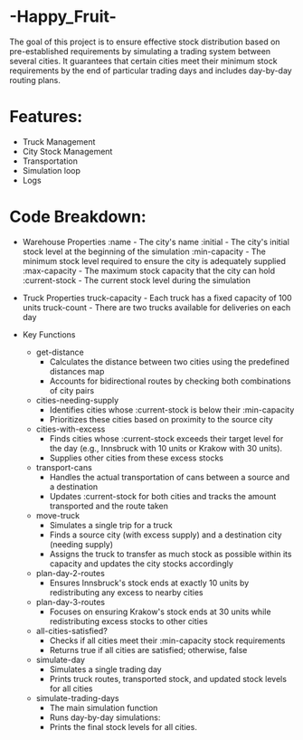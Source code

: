 # -Happy_Fruit-

The goal of this project is to ensure effective stock distribution based on pre-established requirements by simulating a trading system between several cities. It guarantees that certain cities meet their minimum stock requirements by the end of particular trading days and includes day-by-day routing plans.

# Features: 
- Truck Management
- City Stock Management 
- Transportation
- Simulation loop 
- Logs

# Code Breakdown: 
- Warehouse Properties
    :name - The city's name
    :initial - The city's initial stock level at the beginning of the simulation
    :min-capacity - The minimum stock level required to ensure the city is adequately supplied
    :max-capacity - The maximum stock capacity that the city can hold
    :current-stock - The current stock level during the simulation
  
- Truck Properties
    truck-capacity - Each truck has a fixed capacity of 100 units
    truck-count - There are two trucks available for deliveries on each day
  
- Key Functions
    - get-distance
        - Calculates the distance between two cities using the predefined distances map
        - Accounts for bidirectional routes by checking both combinations of city pairs
    - cities-needing-supply
       - Identifies cities whose :current-stock is below their :min-capacity
       - Prioritizes these cities based on proximity to the source city
    - cities-with-excess
       - Finds cities whose :current-stock exceeds their target level for the day (e.g., Innsbruck with 10 units or Krakow with 30 units).
       - Supplies other cities from these excess stocks
   - transport-cans
       - Handles the actual transportation of cans between a source and a destination
       - Updates :current-stock for both cities and tracks the amount transported and the route taken
   - move-truck
       - Simulates a single trip for a truck
       - Finds a source city (with excess supply) and a destination city (needing supply)
       - Assigns the truck to transfer as much stock as possible within its capacity and updates the city stocks accordingly
  -  plan-day-2-routes
       - Ensures Innsbruck's stock ends at exactly 10 units by redistributing any excess to nearby cities
   - plan-day-3-routes
       - Focuses on ensuring Krakow's stock ends at 30 units while redistributing excess stocks to other cities
   - all-cities-satisfied?
       - Checks if all cities meet their :min-capacity stock requirements
       - Returns true if all cities are satisfied; otherwise, false
  - simulate-day
       - Simulates a single trading day
       - Prints truck routes, transported stock, and updated stock levels for all cities
   - simulate-trading-days
       - The main simulation function
       - Runs day-by-day simulations:
       - Prints the final stock levels for all cities.
